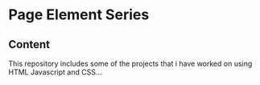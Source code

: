 # Page Element Series
## Content
This repository includes some of the projects that i have worked on using HTML Javascript and CSS...
